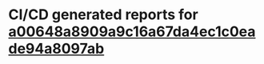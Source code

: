 # CI/CD generated reports for [a00648a8909a9c16a67da4ec1c0eade94a8097ab](https://github.com/hydephp/develop/commit/a00648a8909a9c16a67da4ec1c0eade94a8097ab)
